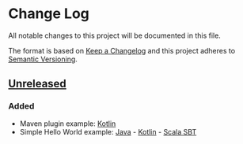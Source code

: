 # Change Log
All notable changes to this project will be documented in this file.

The format is based on [Keep a Changelog](http://keepachangelog.com/)
and this project adheres to [Semantic Versioning](http://semver.org/).

## [Unreleased]
### Added
- Maven plugin example: [Kotlin](Kotlin%20Plugins/002%20MavenPlugin)
- Simple Hello World example: [Java](Java%20Plugins/001%20Simple%20Hello%20World) - [Kotlin](Kotlin%20Plugins/001%20Simple%20Hello%20World) - [Scala SBT](Scala%20Plugins/001%20SBT%20PlatePlugin)

[Unreleased]: https://github.com/PlateStack/PlateStack/compare/v0.0.0...HEAD
